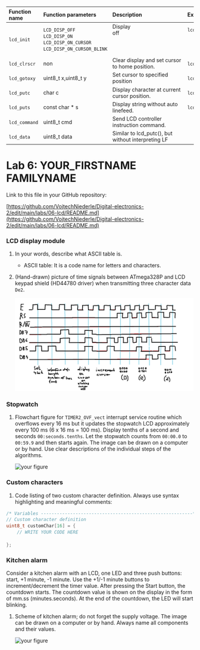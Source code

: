   | **Function name** | **Function parameters** | **Description** | **Example** |
   | :-- | :-- | :-- | :-- |
   | `lcd_init` | `LCD_DISP_OFF`<br>`LCD_DISP_ON`<br>`LCD_DISP_ON_CURSOR`<br>`LCD_DISP_ON_CURSOR_BLINK` | Display off&nbsp;&nbsp;&nbsp;&nbsp;&nbsp;&nbsp;&nbsp;&nbsp;&nbsp;&nbsp;&nbsp;&nbsp;&nbsp;&nbsp;&nbsp;&nbsp;&nbsp;&nbsp;&nbsp;&nbsp;&nbsp;&nbsp;&nbsp;&nbsp;&nbsp;&nbsp;&nbsp;&nbsp;&nbsp;&nbsp;&nbsp;&nbsp;&nbsp;&nbsp;&nbsp;&nbsp;&nbsp;&nbsp;&nbsp;&nbsp;&nbsp;&nbsp;&nbsp;&nbsp;&nbsp;<br>&nbsp;<br>&nbsp;<br>&nbsp; | `lcd_init(LCD_DISP_OFF);`<br>&nbsp;<br>&nbsp;<br>&nbsp; |
   | `lcd_clrscr` | non | Clear display and set cursor to home position. | `lcd_clrscr();` |
   | `lcd_gotoxy` | uint8_t 	x,uint8_t 	y | Set cursor to specified position | `lcd_gotoxy(0,0);` |
   | `lcd_putc` | char 	c | Display character at current cursor position. | `lcd_putc("a")` |
   | `lcd_puts` | const char * 	s | Display string without auto linefeed. | `lcd_puts("ok")` |
   | `lcd_command` | uint8_t 	cmd	 | Send LCD controller instruction command. | |
   | `lcd_data` | uint8_t 	data | Similar to lcd_putc(), but without interpreting LF | |
   
   # Lab 6: YOUR_FIRSTNAME FAMILYNAME

Link to this file in your GitHub repository:

[https://github.com/VojtechNiederle/Digital-electronics-2/edit/main/labs/06-lcd/README.md](https://github.com/VojtechNiederle/Digital-electronics-2/edit/main/labs/06-lcd/README.md)


### LCD display module

1. In your words, describe what ASCII table is.
   * ASCII table: It is a code name for letters and characters. 

2. (Hand-drawn) picture of time signals between ATmega328P and LCD keypad shield (HD44780 driver) when transmitting three character data `De2`.

   ![your figure](Schema1.png)


### Stopwatch

1. Flowchart figure for `TIMER2_OVF_vect` interrupt service routine which overflows every 16&nbsp;ms but it updates the stopwatch LCD approximately every 100&nbsp;ms (6 x 16&nbsp;ms = 100&nbsp;ms). Display tenths of a second and seconds `00:seconds.tenths`. Let the stopwatch counts from `00:00.0` to `00:59.9` and then starts again. The image can be drawn on a computer or by hand. Use clear descriptions of the individual steps of the algorithms.

   ![your figure]()


### Custom characters

1. Code listing of two custom character definition. Always use syntax highlighting and meaningful comments:

```c
/* Variables ---------------------------------------------------------*/
// Custom character definition
uint8_t customChar[16] = {
    // WRITE YOUR CODE HERE

};
```


### Kitchen alarm

Consider a kitchen alarm with an LCD, one LED and three push buttons: start, +1 minute, -1 minute. Use the +1/-1 minute buttons to increment/decrement the timer value. After pressing the Start button, the countdown starts. The countdown value is shown on the display in the form of mm.ss (minutes.seconds). At the end of the countdown, the LED will start blinking.

1. Scheme of kitchen alarm; do not forget the supply voltage. The image can be drawn on a computer or by hand. Always name all components and their values.

   ![your figure]()

